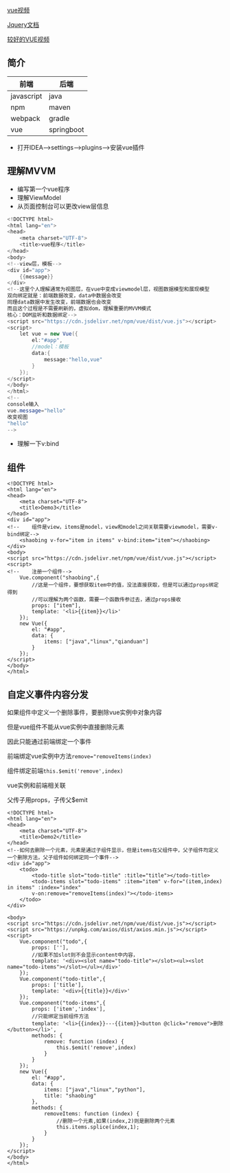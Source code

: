 [vue视频](![img](file:///C:\Users\admin\AppData\Roaming\Tencent\QQTempSys\8LDO48C$8@[GWU0353$FOVS.png)https://www.bilibili.com/video/BV125411W73W)

[Jquery文档](https://www.jquery123.com/)

[较好的VUE视频](https://www.bilibili.com/video/BV1VE411877C?p=25&t=3)

## 简介

| 前端       | 后端       |
| ---------- | ---------- |
| javascript | java       |
| npm        | maven      |
| webpack    | gradle     |
| vue        | springboot |

* 打开IDEA-->settings-->plugins-->安装vue插件

## 理解MVVM

* 编写第一个vue程序
* 理解ViewModel
* 从页面控制台可以更改view层信息

```java
<!DOCTYPE html>
<html lang="en">
<head>
    <meta charset="UTF-8">
    <title>vue程序</title>
</head>
<body>
<!--view层，模板-->
<div id="app">
    {{message}}
</div>
<!--这里个人理解通常为视图层，在vue中变成viewmodel层，视图数据模型和展现模型
双向绑定就是：前端数据改变，data中数据会改变
同理data数据中发生改变，前端数据也会改变
而且这个过程是不需要刷新的，虚拟dom，理解重要的MVVM模式
核心：DOM监听和数据绑定-->
<script src="https://cdn.jsdelivr.net/npm/vue/dist/vue.js"></script>
<script>
    let vue = new Vue({
        el:"#app",
        //model：模板
        data:{
            message:"hello,vue"
        }
    });
</script>
</body>
</html>
<!--
console输入
vue.message="hello"
改变视图
"hello"
-->
```

* 理解一下v:bind





## 组件

```vue
<!DOCTYPE html>
<html lang="en">
<head>
    <meta charset="UTF-8">
    <title>Demo3</title>
</head>
<div id="app">
<!--    组件是view，items是model，view和model之间关联需要viewmodel，需要v-bind绑定-->
    <shaobing v-for="item in items" v-bind:item="item"></shaobing>
</div>
<body>
<script src="https://cdn.jsdelivr.net/npm/vue/dist/vue.js"></script>
<script>
<!--    注册一个组件-->
    Vue.component("shaobing",{
        //这是一个组件，要想获取item中的值，没法直接获取，但是可以通过props绑定得到
        //可以理解为两个函数，需要一个函数传参过去，通过props接收
        props: ["item"],
        template: '<li>{{item}}</li>'
    });
    new Vue({
        el: "#app",
        data: {
            items: ["java","linux","qianduan"]
        }
    });
</script>
</body>
</html>
```

## 自定义事件内容分发

如果组件中定义一个删除事件，要删除vue实例中对象内容

但是vue组件不能从vue实例中直接删除元素

因此只能通过前端绑定一个事件

前端绑定vue实例中方法`remove="removeItems(index)`

组件绑定前端`this.$emit('remove',index)`

vue实例和前端相关联

父传子用props，子传父$emit

```vue
<!DOCTYPE html>
<html lang="en">
<head>
    <meta charset="UTF-8">
    <title>Demo2</title>
</head>
<!--如何去删除一个元素，元素是通过子组件显示，但是items在父组件中，父子组件均定义一个删除方法，父子组件如何绑定同一个事件-->
<div id="app">
    <todo>
        <todo-title slot="todo-title" :title="title"></todo-title>
        <todo-items slot="todo-items" :item="item" v-for="(item,index) in items" :index="index"
        v-on:remove="removeItems(index)"></todo-items>
    </todo>
</div>

<body>
<script src="https://cdn.jsdelivr.net/npm/vue/dist/vue.js"></script>
<script src="https://unpkg.com/axios/dist/axios.min.js"></script>
<script>
    Vue.component("todo",{
        props: [''],
        //如果不加slot则不会显示content中内容，
        template: '<div><slot name="todo-title"></slot><ul><slot name="todo-items"></slot></ul></div>'
    });
    Vue.component("todo-title",{
        props: ['title'],
        template: '<div>{{title}}</div>'
    });
    Vue.component("todo-items",{
        props: ['item','index'],
        //只能绑定当前组件方法
        template: '<li>{{index}}---{{item}}<button @click="remove">删除</button></li>',
        methods: {
            remove: function (index) {
                this.$emit('remove',index)
            }
        }
    });
    new Vue({
        el: "#app",
        data: {
            items: ["java","linux","python"],
            title: "shaobing"
        },
        methods: {
            removeItems: function (index) {
                //删除一个元素,如果(index,2)则是删除两个元素
                this.items.splice(index,1);
            }
        }
    });
</script>
</body>
</html>
```
